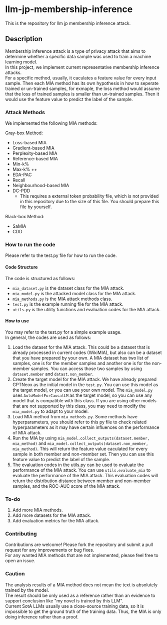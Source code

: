 # llm-jp-membership-inference
This is the repository for llm jp membership inference attack.

## Description
Membership inference attack is a type of privacy attack that aims to determine whether a specific data sample was used to train a machine learning model.   
In this project, we implement current representative membership inference attacks.  
For a specific method, usually, it caculates a feature value for every input sample. Then each MIA method has its own hypothesis in how to seperate trained or un-trained samples, for exmaple, the loss method would assume that the loss of trained samples is smaller than un-trained samples. Then it would use the feature value to predict the label of the sample.

### Attack Methods
We implemented the following MIA methods:  

Gray-box Method:
- Loss-based MIA
- Gradient-based MIA
- Perplexity-based MIA
- Reference-based MIA
- Min-k% 
- Max-k% ++
- EDA-PAC
- Recall 
- Neighbourhood-based MIA
- DC-PDD 
  - This requires a external token probability file, which is not provided in this repository due to the size of this file. You should prepare this file by yourself.


Black-box Method:
- SaMIA
- CDD


### How to run the code
Please refer to the test.py file for how to run the code.
#### Code Structure
The code is structured as follows:  
- `mia_dataset.py` is the dataset class for the MIA attack. 
- `mia_model.py` is the attacked model class for the MIA attack.
- `mia_methods.py` is the MIA attack methods class.
- `test.py` is the example running file for the MIA attack.
- `utils.py` is the utility functions and evaluation codes for the MIA attack.

#### How to use
You may refer to the test.py for a simple example usage.  
In general, the codes are used as follows:  
1. Load the dataset for the MIA attack. This could be a dataset that is already processed in current codes (WikiMIA), but also can be a dataset that you have prepared by your own. A MIA dataset has two list of samples, one is for the member samples and another one is for the non-member samples. You can access those two samples by using `dataset.member` and `datast.non_member`.
2. Create the target model for the MIA attack. We have already prepared GPTNeox as the initial model in the `test.py`. You can use this model as the target model, or you can use your own model. The `mia_model.py` uses `AutoModelForCausalLM` as the target model, so you can use any model that is compatible with this class. If you are using other models that are not supported by this class, you may need to modify the `mia_model.py` to adapt to your model.
3. Load MIA method from `mia_methods.py`. Some methods have hyperparameters, you should refer to this py file to check related hyperparameters as it may have certain influences on the performance of MIA attack.
4. Run the MIA by using `mia_model.collect_outputs(dataset.member, mia_method)` and `mia_model.collect_outputs(dataset.non_member, mia_method)`. This will return the feature value caculated for every sample in both member and non-member set. Then you can use this feature value to predict the label of the sample.
5. The evaluation codes in the utils.py can be used to evaluate the performance of the MIA attack. You can use `utils.evaluate_mia` to evaluate the performance of the MIA attack. This evaluation codes will return the distribution distance between member and non-member samples, and the ROC-AUC score of the MIA attack.

### To-do
1. Add more MIA methods.
2. Add more datasets for the MIA attack.
3. Add evaluation metrics for the MIA attack.

### Contributing
Contributions are welcome! Please fork the repository and submit a pull request for any improvements or bug fixes.  
For any wanted MIA methods that are not implemented, please feel free to open an issue.

### Caution
The analysis results of a MIA method does not mean the text is absolutely trained by the model.  
The result should be only used as a reference rather than an evidence to support conclusion like "my novel is trained by this LLM".  
Current SotA LLMs usually use a close-source training data, so it is impossible to get the ground truth of the training data. 
Thus, the MIA is only doing inference rather than a proof.



